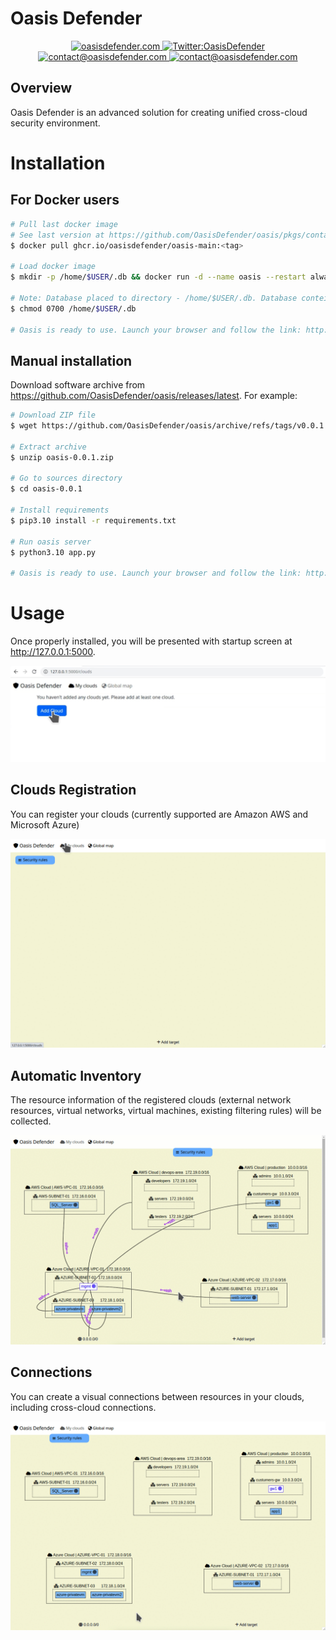 # Oasis Defender
<div id="badges" align="center">
  <a href="https://oasisdefender.com">
    <img src="https://img.shields.io/badge/oasisdefender.com-2A7B87?style=for-the-badge&logoColor=white" alt="oasisdefender.com"/>
  </a>
  <a href="https://twitter.com/OasisDefender">
    <img src="https://img.shields.io/badge/twitter-blue?style=for-the-badge&logo=twitter&logoColor=white" alt="Twitter:OasisDefender"/>
  </a>
  <a href="https://www.linkedin.com/company/oasisdefender/">
    <img src="https://img.shields.io/badge/linkedin-blue?style=for-the-badge&logo=linkedin&logoColor=white" alt="contact@oasisdefender.com"/>
  </a>
  <a href="mailto:contact@oasisdefender.com">
    <img src="https://img.shields.io/badge/@contact_us-2A7B87?style=for-the-badge&logoColor=white" alt="contact@oasisdefender.com"/>
  </a>
</div>


## Overview

Oasis Defender is an advanced solution for creating unified cross-cloud security environment.

# Installation

## For Docker users

``` bash
# Pull last docker image
# See last version at https://github.com/OasisDefender/oasis/pkgs/container/oasis-main
$ docker pull ghcr.io/oasisdefender/oasis-main:<tag>

# Load docker image
$ mkdir -p /home/$USER/.db && docker run -d --name oasis --restart always -p 127.0.0.1:5000:5000 -v /home/$USER/.db:/app/db --user $UID:$UID --hostname=$USER@oasis ghcr.io/oasisdefender/oasis-main:<tag>

# Note: Database placed to directory - /home/$USER/.db. Database conteins autentification params for cloud connection. We recommend that you protect this directory from unauthorized users. For example:
$ chmod 0700 /home/$USER/.db

# Oasis is ready to use. Launch your browser and follow the link: http://127.0.0.1:5000
```

## Manual installation
Download software archive from https://github.com/OasisDefender/oasis/releases/latest. For example:
``` bash
# Download ZIP file
$ wget https://github.com/OasisDefender/oasis/archive/refs/tags/v0.0.1.zip

# Extract archive
$ unzip oasis-0.0.1.zip

# Go to sources directory
$ cd oasis-0.0.1

# Install requirements
$ pip3.10 install -r requirements.txt

# Run oasis server
$ python3.10 app.py

# Oasis is ready to use. Launch your browser and follow the link: http://127.0.0.1:5000
```


# Usage

Once properly installed, you will be presented with startup screen at http://127.0.0.1:5000.

<p align="center">
<img alt="Oasis Defender Startup Screen" src="screenshots/cloud_start.png"/>
</p>


## Clouds Registration

You can register your clouds (currently supported are Amazon AWS and Microsoft Azure)

<p align="center">
<img alt="Oasis Defender cloud registration" src="screenshots/cloud_reg.gif"/>
</p>

## Automatic Inventory

The resource information of the registered clouds (external network resources, virtual networks, virtual machines, existing filtering rules) will be collected.

<p align="center">
<img alt="Oasis Defender inventorization" src="screenshots/cloud_inv.gif"/>
</p>


## Connections

You can create a visual connections between resources in your clouds, including cross-cloud connections.

<p align="center">
<img alt="Oasis Defender Overview" src="screenshots/cloud_conn.gif"/>
</p>
